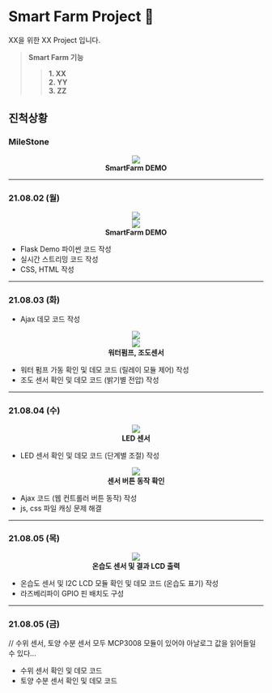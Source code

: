 # Smart Farm Project 🌱

XX을 위한 XX Project 입니다.

> __Smart Farm 기능__ <br/>
>> __1. XX__ <br/>
>> __2. YY__ <br/>
>> __3. ZZ__ <br/>

## 진척상황

### MileStone

<p align="center">
    <img src="PortFolio/images/smartfarm_milestone.jpg"><br/>
    <span><b>SmartFarm DEMO</b></span>
</p>

---

### 21.08.02 (월)

<p align="center">
    <img src="PortFolio/images/210802_smartfarm_demo_01.JPG"><br/>
    <img src="PortFolio/images/210802_smartfarm_demo_03.JPG"><br/>
    <span><b>SmartFarm DEMO</b></span>
</p>

- Flask Demo 파이썬 코드 작성<br/>
- 실시간 스트리밍 코드 작성<br/>
- CSS, HTML 작성<br/>

---

### 21.08.03 (화)

- Ajax 데모 코드 작성<br/>

<p align="center">
    <img src="PortFolio/images/waterpump.jpg"><br/>
    <img src="PortFolio/images/mcp3008_and_light.jpg"><br/>
    <span><b>워터펌프, 조도센서</b></span>
</p>

- 워터 펌프 가동 확인 및 데모 코드 (릴레이 모듈 제어) 작성<br/>
- 조도 센서 확인 및 데모 코드 (밝기별 전압) 작성<br/>

---

### 21.08.04 (수)

<p align="center">
    <img src="PortFolio/images/led_light.jpg"><br/>
    <span><b>LED 센서</b></span>
</p>

- LED 센서 확인 및 데모 코드 (단계별 조절) 작성<br/>

<p align="center">
    <img src="PortFolio/images/ajax_sensor.jpg"><br/>
    <span><b>센서 버튼 동작 확인</b></span>
</p>

- Ajax 코드 (웹 컨트롤러 버튼 동작) 작성<br/>
- js, css 파일 캐싱 문제 해결<br/>

---

### 21.08.05 (목)

<p align="center">
    <img src="PortFolio/images/sensor_lcd.jpg"><br/>
    <span><b>온습도 센서 및 결과 LCD 출력</b></span>
</p>

- 온습도 센서 및 I2C LCD 모듈 확인 및 데모 코드 (온습도 표기) 작성<br/>
- 라즈베리파이 GPIO 핀 배치도 구성<br/>

---

### 21.08.05 (금)

// 수위 센서, 토양 수분 센서 모두 MCP3008 모듈이 있어야 아날로그 값을 읽어들일 수 있다... 
- 수위 센서 확인 및 데모 코드<br/>
- 토양 수분 센서 확인 및 데모 코드<br/>
